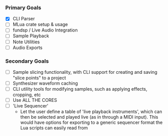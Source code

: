 
### Primary Goals

- [x] CLI Parser
- [ ] MLua crate setup & usage
- [ ] fundsp / Live Audio Integration
- [ ] Sample Playback
- [ ] Note Utilities
- [ ] Audio Exports

### Secondary Goals

- [ ] Sample slicing functionality, with CLI 
support for creating and saving \"slice points\" to
a project
- [ ] Synthesizer waveform caching
- [ ] CLI utility tools for modifying samples, 
such as applying effects, cropping, etc
- [ ] Use ALL THE CORES
- [ ] 'Live Sequencer'
  - Let the user define a table of 'live playback instruments', 
which can then be selected and played live (as in through a MIDI input).
This would have options for exporting to a generic sequencer format 
the Lua scripts can easily read from

